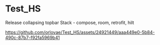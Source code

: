 # Test_HS
Release collapsing topbar
Stack - compose, room, retrofit, hilt 


https://github.com/orlovae/Test_HS/assets/24921449/aaa449e0-5b84-490c-87b7-f92fa5969b41

